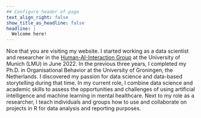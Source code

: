 ```yaml
---
## Configure header of page
text_align_right: false
show_title_as_headline: false
headline: |
  Welcome here!
---
```


<!-- this is a subheadline -->
Nice that you are visiting my website. I started working as a data scientist and researcher in the [Human-AI-Interaction Group](https://www.en.peoplemanagement.uni-muenchen.de/human_ai_interaction/index.html) at the University of Munich (LMU) in June 2022. In the previous three years, I completed my Ph.D. in Organisational Behavior at the University of Groningen, the Netherlands. I discovered my passion for data science and data-based storytelling during that time. In my current role, I combine data science and academic skills to assess the opportunities and challenges of using artificial intelligence and machine learning in mental healthcare. Next to my role as a researcher, I teach individuals and groups how to use and collaborate on projects in R for data analysis and reporting purposes.
